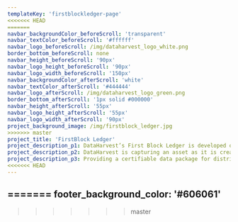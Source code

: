 ```yaml
---
templateKey: 'firstblockledger-page'
<<<<<<< HEAD
=======
navbar_backgroundColor_beforeScroll: 'transparent'
navbar_textColor_beforeScroll: '#ffffff'
navbar_logo_beforeScroll: /img/dataharvest_logo_white.png
border_bottom_beforeScroll: none
navbar_height_beforeScroll: '90px'
navbar_logo_height_beforeScroll: '90px'
navbar_logo_width_beforeScroll: '150px'
navbar_backgroundColor_afterScroll: 'white'
navbar_textColor_afterScroll: '#444444'
navbar_logo_afterScroll: /img/dataharvest_logo_green.png
border_bottom_afterScroll: '1px solid #000000'
navbar_height_afterScroll: '55px'
navbar_logo_height_afterScroll: '55px'
navbar_logo_width_afterScroll: '90px'
project_background_image: /img/firstblock_ledger.jpg
>>>>>>> master
project_title: 'FirstBlock Ledger'
project_description_p1: DataHarvest’s First Block Ledger is developed on top of the Apache Foundation HyperLedger Sawtooth platform. It is is a modular platform for building, deploying, and running distributed ledgers. Distributed ledgers provide a digital record, like asset ownership, that is maintained without a central authority or implementation. This provides unparalleled transparency and security; that provides value to all parties.
project_description_p2: DataHarvest is capturing an asset as it is created and building more details as the asset develops.  Building a story around each asset that grows with each event in the history of that produce.  Moving those events forward into the food chain adding important information and providing authenticity of the source.
project_description_p3: Providing a certifiable data package for distributors, retails and auditors. FirstBlock get our partners off to a huge jumpstart in telling the story of the product to consumers.  Reducing redundant effort and getting everyone working from the same immutable data.
<<<<<<< HEAD
---
```

=======
footer_background_color: '#606061'
---
>>>>>>> master
